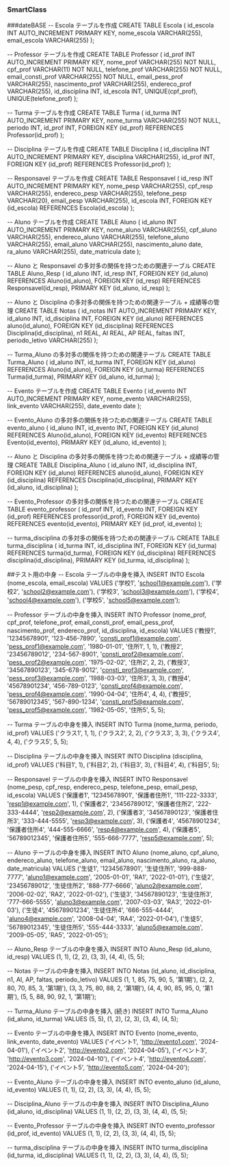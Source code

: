 ### SmartClass

###dateBASE
-- Escola テーブルを作成
CREATE TABLE Escola (
id_escola INT AUTO_INCREMENT PRIMARY KEY,
nome_escola VARCHAR(255),
email_escola VARCHAR(255)
);

-- Professor テーブルを作成
CREATE TABLE Professor (
id_prof INT AUTO_INCREMENT PRIMARY KEY,
nome_prof VARCHAR(255) NOT NULL,
cpf_prof VARCHAR(11) NOT NULL,
telefone_prof VARCHAR(255) NOT NULL,
email_consti_prof VARCHAR(255) NOT NULL,
email_pess_prof VARCHAR(255),
nascimento_prof VARCHAR(255),
endereco_prof VARCHAR(255),
id_disciplina INT,
id_escola INT,
UNIQUE(cpf_prof),
UNIQUE(telefone_prof)
);

-- Turma テーブルを作成
CREATE TABLE Turma (
id_turma INT AUTO_INCREMENT PRIMARY KEY,
nome_turma VARCHAR(255) NOT NULL,
periodo INT,
id_prof INT,
FOREIGN KEY (id_prof) REFERENCES Professor(id_prof)
);

-- Disciplina テーブルを作成
CREATE TABLE Disciplina (
id_disciplina INT AUTO_INCREMENT PRIMARY KEY,
disciplina VARCHAR(255),
id_prof INT,
FOREIGN KEY (id_prof) REFERENCES Professor(id_prof)
);

-- Responsavel テーブルを作成
CREATE TABLE Responsavel (
id_resp INT AUTO_INCREMENT PRIMARY KEY,
nome_pesp VARCHAR(255),
cpf_resp VARCHAR(255),
endereco_pesp VARCHAR(255),
telefone_pesp VARCHAR(20),
email_pesp VARCHAR(255),
id_escola INT,
FOREIGN KEY (id_escola) REFERENCES Escola(id_escola)
);

-- Aluno テーブルを作成
CREATE TABLE Aluno (
id_aluno INT AUTO_INCREMENT PRIMARY KEY,
nome_aluno VARCHAR(255),
cpf_aluno VARCHAR(255),
endereco_aluno VARCHAR(255),
telefone_aluno VARCHAR(255),
email_aluno VARCHAR(255),
nascimento_aluno date,
ra_aluno VARCHAR(255),
date_matricula date
);

-- Aluno と Responsavel の多対多の関係を持つための関連テーブル
CREATE TABLE Aluno_Resp (
id_aluno INT,
id_resp INT,
FOREIGN KEY (id_aluno) REFERENCES Aluno(id_aluno),
FOREIGN KEY (id_resp) REFERENCES Responsavel(id_resp),
PRIMARY KEY (id_aluno, id_resp)
);

-- Aluno と Disciplina の多対多の関係を持つための関連テーブル + 成績等の管理
CREATE TABLE Notas (
id_notas INT AUTO_INCREMENT PRIMARY KEY,
id_aluno INT,
id_disciplina INT,
FOREIGN KEY (id_aluno) REFERENCES aluno(id_aluno),
FOREIGN KEY (id_disciplina) REFERENCES Disciplina(id_disciplina),
n1 REAL,
AI REAL,
AP REAL,
faltas INT,
periodo_letivo VARCHAR(255)
);

-- Turma_Aluno の多対多の関係を持つための関連テーブル
CREATE TABLE Turma_Aluno (
id_aluno INT,
id_turma INT,
FOREIGN KEY (id_aluno) REFERENCES Aluno(id_aluno),
FOREIGN KEY (id_turma) REFERENCES Turma(id_turma),
PRIMARY KEY (id_aluno, id_turma)
);

-- Evento テーブルを作成
CREATE TABLE Evento (
id_evento INT AUTO_INCREMENT PRIMARY KEY,
nome_evento VARCHAR(255),
link_evento VARCHAR(255),
date_evento date
);

-- Evento_Aluno の多対多の関係を持つための関連テーブル
CREATE TABLE evento_aluno (
id_aluno INT,
id_evento INT,
FOREIGN KEY (id_aluno) REFERENCES Aluno(id_aluno),
FOREIGN KEY (id_evento) REFERENCES Evento(id_evento),
PRIMARY KEY (id_aluno, id_evento)
);

-- Aluno と Disciplina の多対多の関係を持つための関連テーブル + 成績等の管理
CREATE TABLE Disciplina_Aluno (
id_aluno INT,
id_disciplina INT,
FOREIGN KEY (id_aluno) REFERENCES aluno(id_aluno),
FOREIGN KEY (id_disciplina) REFERENCES Disciplina(id_disciplina),
PRIMARY KEY (id_aluno, id_disciplina)
);

-- Evento_Professor の多対多の関係を持つための関連テーブル
CREATE TABLE evento_professor (
id_prof INT,
id_evento INT,
FOREIGN KEY (id_prof) REFERENCES professor(id_prof),
FOREIGN KEY (id_evento) REFERENCES evento(id_evento),
PRIMARY KEY (id_prof, id_evento)
);

-- turma_disciplina の多対多の関係を持つための関連テーブル
CREATE TABLE turma_disciplina (
id_turma INT,
id_disciplina INT,
FOREIGN KEY (id_turma) REFERENCES turma(id_turma),
FOREIGN KEY (id_disciplina) REFERENCES disciplina(id_disciplina),
PRIMARY KEY (id_turma, id_disciplina)
);


##テスト用の中身
-- Escola テーブルの中身を挿入
INSERT INTO Escola (nome_escola, email_escola) VALUES
('学校1', 'school1@example.com'),
('学校2', 'school2@example.com'),
('学校3', 'school3@example.com'),
('学校4', 'school4@example.com'),
('学校5', 'school5@example.com');

-- Professor テーブルの中身を挿入
INSERT INTO Professor (nome_prof, cpf_prof, telefone_prof, email_consti_prof, email_pess_prof, nascimento_prof, endereco_prof, id_disciplina, id_escola) VALUES
('教授1', '12345678901', '123-456-7890', 'consti_prof1@example.com', 'pess_prof1@example.com', '1980-01-01', '住所1', 1, 1),
('教授2', '23456789012', '234-567-8901', 'consti_prof2@example.com', 'pess_prof2@example.com', '1975-02-02', '住所2', 2, 2),
('教授3', '34567890123', '345-678-9012', 'consti_prof3@example.com', 'pess_prof3@example.com', '1988-03-03', '住所3', 3, 3),
('教授4', '45678901234', '456-789-0123', 'consti_prof4@example.com', 'pess_prof4@example.com', '1990-04-04', '住所4', 4, 4),
('教授5', '56789012345', '567-890-1234', 'consti_prof5@example.com', 'pess_prof5@example.com', '1982-05-05', '住所5', 5, 5);

-- Turma テーブルの中身を挿入
INSERT INTO Turma (nome_turma, periodo, id_prof) VALUES
('クラス1', 1, 1),
('クラス2', 2, 2),
('クラス3', 3, 3),
('クラス4', 4, 4),
('クラス5', 5, 5);

-- Disciplina テーブルの中身を挿入
INSERT INTO Disciplina (disciplina, id_prof) VALUES
('科目1', 1),
('科目2', 2),
('科目3', 3),
('科目4', 4),
('科目5', 5);

-- Responsavel テーブルの中身を挿入
INSERT INTO Responsavel (nome_pesp, cpf_resp, endereco_pesp, telefone_pesp, email_pesp, id_escola) VALUES
('保護者1', '12345678901', '保護者住所1', '111-222-3333', 'resp1@example.com', 1),
('保護者2', '23456789012', '保護者住所2', '222-333-4444', 'resp2@example.com', 2),
('保護者3', '34567890123', '保護者住所3', '333-444-5555', 'resp3@example.com', 3),
('保護者4', '45678901234', '保護者住所4', '444-555-6666', 'resp4@example.com', 4),
('保護者5', '56789012345', '保護者住所5', '555-666-7777', 'resp5@example.com', 5);

-- Aluno テーブルの中身を挿入
INSERT INTO Aluno (nome_aluno, cpf_aluno, endereco_aluno, telefone_aluno, email_aluno, nascimento_aluno, ra_aluno, date_matricula) VALUES
('生徒1', '12345678901', '生徒住所1', '999-888-7777', 'aluno1@example.com', '2005-01-01', 'RA1', '2022-01-01'),
('生徒2', '23456789012', '生徒住所2', '888-777-6666', 'aluno2@example.com', '2006-02-02', 'RA2', '2022-01-02'),
('生徒3', '34567890123', '生徒住所3', '777-666-5555', 'aluno3@example.com', '2007-03-03', 'RA3', '2022-01-03'),
('生徒4', '45678901234', '生徒住所4', '666-555-4444', 'aluno4@example.com', '2008-04-04', 'RA4', '2022-01-04'),
('生徒5', '56789012345', '生徒住所5', '555-444-3333', 'aluno5@example.com', '2009-05-05', 'RA5', '2022-01-05');

-- Aluno_Resp テーブルの中身を挿入
INSERT INTO Aluno_Resp (id_aluno, id_resp) VALUES
(1, 1),
(2, 2),
(3, 3),
(4, 4),
(5, 5);

-- Notas テーブルの中身を挿入
INSERT INTO Notas (id_aluno, id_disciplina, n1, AI, AP, faltas, periodo_letivo) VALUES
(1, 1, 85, 75, 90, 5, '第1期'),
(2, 2, 80, 70, 85, 3, '第1期'),
(3, 3, 75, 80, 88, 2, '第1期'),
(4, 4, 90, 85, 95, 0, '第1期'),
(5, 5, 88, 90, 92, 1, '第1期');

-- Turma_Aluno テーブルの中身を挿入 (続き)
INSERT INTO Turma_Aluno (id_aluno, id_turma) VALUES
(5, 5),
(1, 2),
(2, 3),
(3, 4),
(4, 5);

-- Evento テーブルの中身を挿入
INSERT INTO Evento (nome_evento, link_evento, date_evento) VALUES
('イベント1', 'http://evento1.com', '2024-04-01'),
('イベント2', 'http://evento2.com', '2024-04-05'),
('イベント3', 'http://evento3.com', '2024-04-10'),
('イベント4', 'http://evento4.com', '2024-04-15'),
('イベント5', 'http://evento5.com', '2024-04-20');

-- Evento_Aluno テーブルの中身を挿入
INSERT INTO evento_aluno (id_aluno, id_evento) VALUES
(1, 1),
(2, 2),
(3, 3),
(4, 4),
(5, 5);

-- Disciplina_Aluno テーブルの中身を挿入
INSERT INTO Disciplina_Aluno (id_aluno, id_disciplina) VALUES
(1, 1),
(2, 2),
(3, 3),
(4, 4),
(5, 5);

-- Evento_Professor テーブルの中身を挿入
INSERT INTO evento_professor (id_prof, id_evento) VALUES
(1, 1),
(2, 2),
(3, 3),
(4, 4),
(5, 5);

-- turma_disciplina テーブルの中身を挿入
INSERT INTO turma_disciplina (id_turma, id_disciplina) VALUES
(1, 1),
(2, 2),
(3, 3),
(4, 4),
(5, 5);

